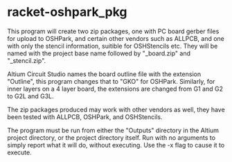 # racket-oshpark_pkg

This program will create two zip packages, one with PC board gerber files for upload to OSHPark, and certain other vendors such as ALLPCB, and one with only the stencil information, suitible for OSHStencils etc. They will be named with the project base name followed by "_board.zip" and "_stencil.zip".

Altium Circuit Studio names the board outline file with the extension "Outline", this program changes that to "GKO" for OSHPark. Similarly, for inner layers on a 4 layer board, the extensions are changed from G1 and G2 to G2L and G3L.

The zip packages produced may work with other vendors as well, they have been tested with ALLPCB, OSHPark, and OSHStencils.

The program must be run from either the "Outputs" directory in the Altium project directory, or the project directory itself. Run with no arguments to simply report what it will do, without executing. Use the -x flag to cause it to execute.



